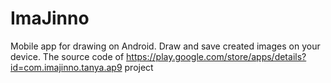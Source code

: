 # ImaJinno
Mobile app for drawing on Android. Draw and save created images on your device.
The source code of https://play.google.com/store/apps/details?id=com.imajinno.tanya.ap9 project
